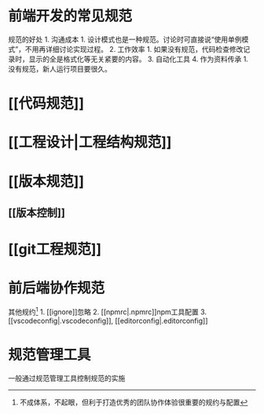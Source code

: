 # 前端开发的常见规范
规范的好处
	1. 沟通成本
		1. 设计模式也是一种规范。讨论时可直接说“使用单例模式”，不用再详细讨论实现过程。
	2. 工作效率
		1. 如果没有规范，代码检查修改记录时，显示的全是格式化等无关紧要的内容。
	3. 自动化工具
	4. 作为资料传承
		1. 没有规范，新人运行项目要很久。
# [[代码规范]] 
# [[工程设计|工程结构规范]] 
# [[版本规范]] 
## [[版本控制]] 
# [[git工程规范]] 
# 前后端协作规范
其他规约[^1] 
	1. [[ignore]]忽略
	2. [[npmrc|.npmrc]]npm工具配置
	3. [[vscodeconfig|.vscodeconfig]], [[editorconfig|.editorconfig]] 


# 规范管理工具
一般通过规范管理工具控制规范的实施

[^1]: 不成体系，不起眼，但利于打造优秀的团队协作体验很重要的规约与配置
